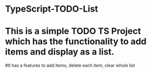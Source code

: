 # TypeScript-TODO-List
# This is a simple TODO TS Project which has the functionality to add items and display as a list. 
#It has a features to add items, delete each item, clear whole list

